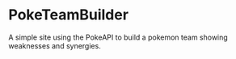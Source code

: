 # PokeTeamBuilder
A simple site using the PokeAPI to build a pokemon team showing weaknesses and synergies.
